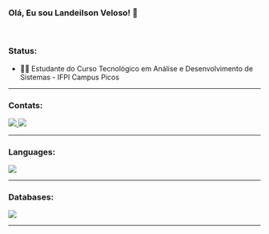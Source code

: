 <h3>Olá, Eu sou Landeilson Veloso! 👋</h3>

<br/>

<h3>Status:</h3>

<ul>
   <li>👨‍💻 Estudante do Curso Tecnológico em Análise e Desenvolvimento de Sistemas - IFPI Campus Picos</li>
</ul>

<hr/>

<h3>Contats:</h3>

<div>
   <a href="mailto:landeilson.veloso.programador@gmail.com"><img src="https://img.shields.io/badge/Gmail-D14836?style=for-the-badge&logo=gmail&logoColor=white">
   </a>
   <a href="https://www.linkedin.com/in/landeilson-veloso-2510a424a"><img src="https://img.shields.io/badge/LinkedIn-0077B5?style=for-the-badge&logo=linkedin&logoColor=white">
   </a>
</div>
   
<hr/>

<h3>Languages:</h3>

<div>
   <img src="https://camo.githubusercontent.com/11f0b3afa30619b424e9b29eea0b3bc9faa9a6d33c66e1ad20fc5d018f7a11f6/68747470733a2f2f696d672e69636f6e73382e636f6d2f636f6c6f722f34382f3030303030302f707974686f6e2d2d76312e706e67">
</div>

<hr/>

<h3>Databases:</h3>

<div>
   <img src="https://camo.githubusercontent.com/6c77f48448436958068b4095908bad7cc837a7d00c677b003874fc89870f81ec/68747470733a2f2f696d672e69636f6e73382e636f6d2f666c75656e63792f34382f3030303030302f6d7973716c2d6c6f676f2e706e67">
</div>

<hr/>
